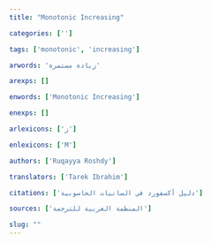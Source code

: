 ```yaml
---
title: "Monotonic Increasing"

categories: ['']

tags: ['monotonic', 'increasing']

arwords: 'زيادة مستمرة'

arexps: []

enwords: ['Monotonic Increasing']

enexps: []

arlexicons: ['ز']

enlexicons: ['M']

authors: ['Ruqayya Roshdy']

translators: ['Tarek Ibrahim']

citations: ['دليل أكسفورد في السانيات الحاسوبية']

sources: ['المنظمة العربية للترجمة']

slug: ""
---
```

